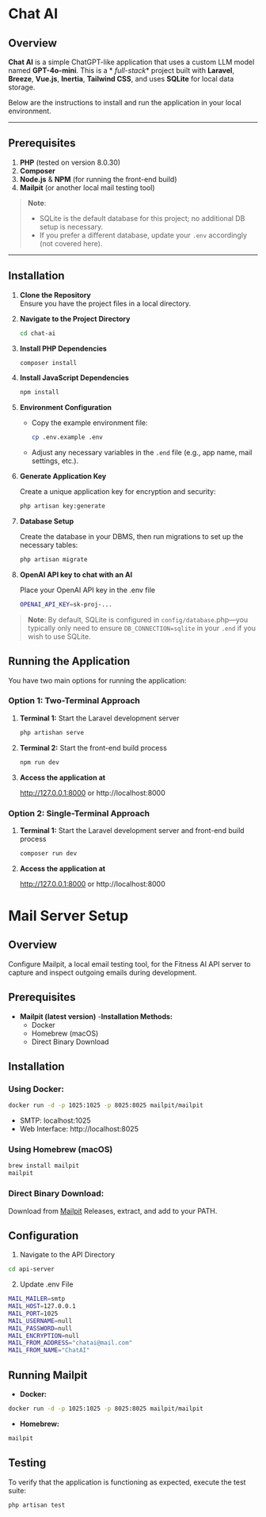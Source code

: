 # Chat AI

## Overview

**Chat AI** is a simple ChatGPT-like application that uses a custom LLM model named **GPT-4o-mini**. This is a *
*full-stack** project built with **Laravel**, **Breeze**, **Vue.js**, **Inertia**, **Tailwind CSS**, and uses **SQLite**
for local data storage.

Below are the instructions to install and run the application in your local environment.

---

## Prerequisites

1. **PHP** (tested on version 8.0.30)
2. **Composer**
3. **Node.js** & **NPM** (for running the front-end build)
4. **Mailpit** (or another local mail testing tool)

> **Note**:
> - SQLite is the default database for this project; no additional DB setup is necessary.
> - If you prefer a different database, update your `.env` accordingly (not covered here).

---

## Installation

1. **Clone the Repository**  
   Ensure you have the project files in a local directory.

2. **Navigate to the Project Directory**
   ```bash
   cd chat-ai
    ``` 
3. **Install PHP Dependencies**
   ```bash
   composer install
    ```
4. **Install JavaScript Dependencies**
   ```bash
   npm install
    ``` 
5. **Environment Configuration**

    - Copy the example environment file:
       ```bash
       cp .env.example .env
      ```
    - Adjust any necessary variables in the `.end` file (e.g., app name, mail settings, etc.).

6. **Generate Application Key**

   Create a unique application key for encryption and security:

   ```bash
   php artisan key:generate
   ```
7. **Database Setup**

   Create the database in your DBMS, then run migrations to set up the necessary tables:

   ```bash
   php artisan migrate
   ```
7. **OpenAI API key to chat with an AI**

   Place your OpenAI API key in the .env file

   ```bash
   OPENAI_API_KEY=sk-proj-...
   ```

> **Note**: By default, SQLite is configured in `config/database`.php—you typically only need to ensure
`DB_CONNECTION=sqlite` in your `.end` if you wish to use SQLite.

## Running the Application

You have two main options for running the application:

### Option 1: Two-Terminal Approach

1. **Terminal 1:**   Start the Laravel development server
    ```bash
   php artishan serve
    ``` 
2. **Terminal 2:** Start the front-end build process
   ```bash
   npm run dev
    ``` 
3. **Access the application at**

   http://127.0.0.1:8000 or http://localhost:8000

### Option 2:  Single-Terminal Approach

1. **Terminal 1:**   Start the Laravel development server and front-end build process
    ```bash
   composer run dev
    ``` 

2. **Access the application at**

   http://127.0.0.1:8000 or http://localhost:8000

# Mail Server Setup

## Overview

Configure Mailpit, a local email testing tool, for the Fitness AI API server to capture and inspect outgoing emails
during development.

## Prerequisites

- **Mailpit (latest version)**
  -**Installation Methods:**
    - Docker
    - Homebrew (macOS)
    - Direct Binary Download

## Installation

### Using Docker:

```bash
docker run -d -p 1025:1025 -p 8025:8025 mailpit/mailpit
```

- SMTP: localhost:1025
- Web Interface: http://localhost:8025

### Using Homebrew (macOS)

```bash
brew install mailpit
mailpit
```

### Direct Binary Download:

Download from [Mailpit](https://mailpit.axllent.org/docs/install/) Releases, extract, and add to your PATH.

## Configuration

1. Navigate to the API Directory

```bash
cd api-server
```

2. Update .env File

```bash
MAIL_MAILER=smtp
MAIL_HOST=127.0.0.1
MAIL_PORT=1025
MAIL_USERNAME=null
MAIL_PASSWORD=null
MAIL_ENCRYPTION=null
MAIL_FROM_ADDRESS="chatai@mail.com"
MAIL_FROM_NAME="ChatAI"
```

## Running Mailpit

- **Docker:**

```bash
docker run -d -p 1025:1025 -p 8025:8025 mailpit/mailpit
```

- **Homebrew:**

```bash
mailpit
```

## Testing

To verify that the application is functioning as expected, execute the test suite:

```bash
php artisan test
```
